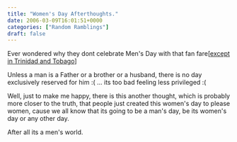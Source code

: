 ```yaml
---
title: "Women's Day Afterthoughts."
date: 2006-03-09T16:01:51+0000
categories: ["Random Ramblings"]
draft: false
---
```


<p>Ever wondered why they dont celebrate Men's Day with that fan fare[<a href="http://en.wikipedia.org/wiki/International_Men%27s_Day">except in Trinidad and Tobago</a>]  </p>
<p>Unless a man is a Father or a brother or a husband, there is no day exclusively reserved for him :( ... its too bad feeling less privileged :( </p>

<p>Well, just to make me happy, there is this another thought, which is probably more closer to the truth, that  people just created this women's day to please women, cause we all know that its going to be a man's day, be its women's day or any other day.
</p>

<p>After all its a men's world.</p>
